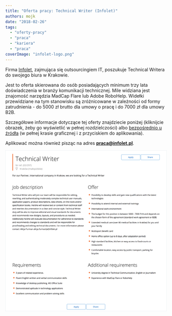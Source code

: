 ```yaml
---
title: "Oferta pracy: Technical Writer (Infolet)"
authors: mojk
date: "2018-02-26"
tags:
  - "oferty-pracy"
  - "praca"
  - "kariera"
  - "praca"
coverImage: "infolet-logo.png"
---
```


Firma [Infolet](http://infolet.pl/), zajmująca się outsourcingiem IT, poszukuje
Technical Writera do swojego biura w Krakowie.

<!--truncate-->

Jest to oferta skierowana do osób posiadających minimum trzy lata doświadczenia
w branży komunikacji technicznej. Mile widziana jest znajomość narzędzia MadCap
Flare lub Adobe RoboHelp. Widełki przewidziane na tym stanowisku są zróżnicowane
w zależności od formy zatrudnienia - do 5000 zł brutto dla umowy o pracę i do
7000 zł dla umowy B2B.

Szczegółowe informacje dotyczące tej oferty znajdziecie poniżej (kliknijcie
obrazek, żeby go wyświetlić w pełnej rozdzielczości)
albo [bezpośrednio u źródła](http://infolet.pl/oferty/?offer=911) (w pełnej
krasie graficznej i z przyciskiem do aplikowania).

Aplikować można również pisząc na
adres **[praca@infolet.pl](mailto:praca@infolet.pl)**.

[![](images/infolet_tech_writer.png)](http://techwriter.pl/wp-content/uploads/2018/02/infolet_tech_writer.png)
